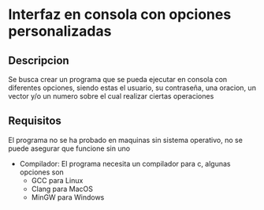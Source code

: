 # Interfaz en consola con opciones personalizadas
## Descripcion
 Se busca crear un programa que se pueda ejecutar en consola con diferentes opciones, siendo estas el usuario, su contraseña,
 una oracion, un vector y/o un numero sobre el cual realizar ciertas operaciones

## Requisitos
 El programa no se ha probado en maquinas sin sistema operativo, no se puede asegurar que funcione sin uno
 * Compilador:
    El programa necesita un compilador para c, algunas opciones son
    * GCC para Linux
    * Clang para MacOS
    * MinGW para Windows

